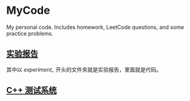 # MyCode

My personal code. Includes homework, LeetCode questions, and some practice problems.

## [实验报告](./C++/)

其中以 *experiment_* 开头的文件夹就是实验报告，里面就是代码。

## [C++ 测试系统](./C++/C++测试系统.md)
